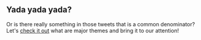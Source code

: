 ## Yada yada yada?

Or is there really something in those tweets that is a common denominator? Let's [check it out](https://www.kaggle.com/mindyng/burnout-tweets-analysis) what are major themes and bring it to our attention!

